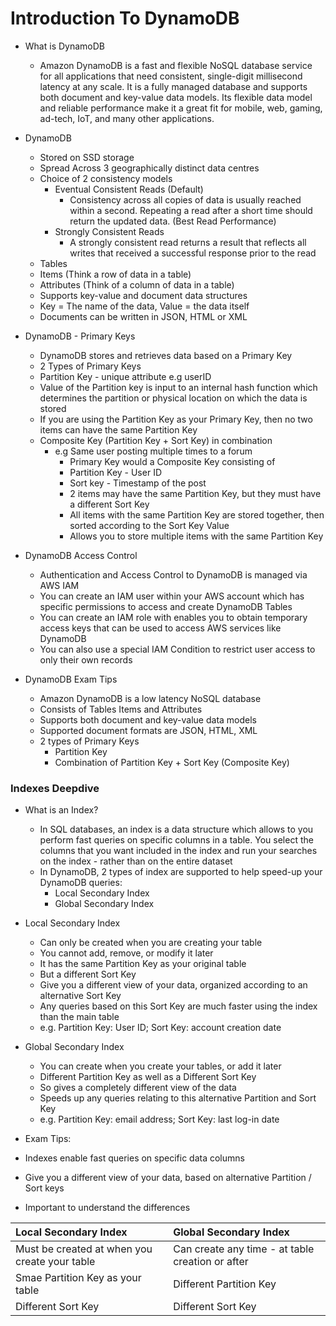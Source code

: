 # Introduction To DynamoDB

- What is DynamoDB
  - Amazon DynamoDB is a fast and flexible NoSQL database service for all applications that need consistent, single-digit millisecond latency at any scale. It is a fully managed database and supports both document and key-value data models. Its flexible data model and reliable performance make it a great fit for mobile, web, gaming, ad-tech, IoT, and many other applications.

- DynamoDB
  - Stored on SSD storage
  - Spread Across 3 geographically distinct data centres
  - Choice of 2 consistency models
    - Eventual Consistent Reads (Default)
      - Consistency across all copies of data is usually reached within a second. Repeating a read after a short time should return the updated data. (Best Read Performance)
    - Strongly Consistent Reads
      - A strongly consistent read returns a result that reflects all writes that received a successful response prior to the read
  - Tables
  - Items (Think a row of data in a table)
  - Attributes (Think of a column of data in a table)
  - Supports key-value and document data structures
  - Key = The name of the data, Value = the data itself
  - Documents can be written in JSON, HTML or XML

- DynamoDB - Primary Keys
   - DynamoDB stores and retrieves data based on a Primary Key
   - 2 Types of Primary Keys
   - Partition Key - unique attribute e.g userID
    - Value of the Partition key is input to an internal hash function which determines the partition or physical location on which the data is stored
    - If you are using the Partition Key as your Primary Key, then no two items can have the same Partition Key
  - Composite Key (Partition Key + Sort Key) in combination
    - e.g Same user posting multiple times to a forum
      - Primary Key would a Composite Key consisting of
      - Partition Key - User ID
      - Sort key - Timestamp of the post
      - 2 items may have the same Partition Key, but they must have a different Sort Key
      - All items with the same Partition Key are stored together, then sorted according to the Sort Key Value
      - Allows you to store multiple items with the same Partition Key

- DynamoDB Access Control
  - Authentication and Access Control to DynamoDB is managed via AWS IAM
  - You can create an IAM user within your AWS account which has specific permissions to access and create DynamoDB Tables
  - You can create an IAM role with enables you to obtain temporary access keys that can be used to access AWS services like DynamoDB
  - You can also use a special IAM Condition to restrict user access to only their own records   

- DynamoDB Exam Tips
  - Amazon DynamoDB is a low latency NoSQL database
  - Consists of Tables Items and Attributes
  - Supports both document and key-value data models
  - Supported document formats are JSON, HTML, XML
  - 2 types of Primary Keys
    - Partition Key
    - Combination of Partition Key + Sort Key (Composite Key)

### Indexes Deepdive
- What is an Index?
  - In SQL databases, an index is a data structure which allows to you perform fast queries on specific columns in a table. You select the columns that you want included in the index and run your searches on the index - rather than on the entire dataset
  - In DynamoDB, 2 types of index are supported to help speed-up your DynamoDB queries:
    - Local Secondary Index
    - Global Secondary Index

- Local Secondary Index
  - Can only be created when you are creating your table
  - You cannot add, remove, or modify it later
  - It has the same Partition Key as your original table
  - But a different Sort Key
  - Give you a different view of your data, organized according to an alternative Sort Key
  - Any queries based on this Sort Key are much faster using the index than the main table
  - e.g. Partition Key: User ID; Sort Key: account creation date

- Global Secondary Index
  - You can create when you create your tables, or add it later
  - Different Partition Key as well as a Different Sort Key
  - So gives a completely different view of the data
  - Speeds up any queries relating to this alternative Partition and Sort Key
  - e.g. Partition Key: email address; Sort Key: last log-in date

 - Exam Tips:
  - Indexes enable fast queries on specific data columns
  - Give you a different view of your data, based on alternative Partition / Sort keys
  - Important to understand the differences

  | Local Secondary Index     | Global Secondary Index     |
  | :------------- | :------------- |
  | Must be created at when you create your table      | Can create any time - at table creation or after      |
  | Smae Partition Key as your table      | Different Partition Key       |
  | Different Sort Key       | Different Sort Key      |
